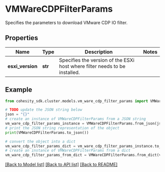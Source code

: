 # VMWareCDPFilterParams

Specifies the parameters to download VMware CDP IO filter.

## Properties

Name | Type | Description | Notes
------------ | ------------- | ------------- | -------------
**esxi_version** | **str** | Specifies the version of the ESXi host where filter needs to be installed. | 

## Example

```python
from cohesity_sdk.cluster.models.vm_ware_cdp_filter_params import VMWareCDPFilterParams

# TODO update the JSON string below
json = "{}"
# create an instance of VMWareCDPFilterParams from a JSON string
vm_ware_cdp_filter_params_instance = VMWareCDPFilterParams.from_json(json)
# print the JSON string representation of the object
print(VMWareCDPFilterParams.to_json())

# convert the object into a dict
vm_ware_cdp_filter_params_dict = vm_ware_cdp_filter_params_instance.to_dict()
# create an instance of VMWareCDPFilterParams from a dict
vm_ware_cdp_filter_params_from_dict = VMWareCDPFilterParams.from_dict(vm_ware_cdp_filter_params_dict)
```
[[Back to Model list]](../README.md#documentation-for-models) [[Back to API list]](../README.md#documentation-for-api-endpoints) [[Back to README]](../README.md)


